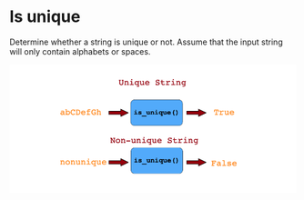 # Is unique

Determine whether a string is unique or not. Assume that the input string will only contain alphabets or spaces.

![Is Unique Example](./is_unique_example.png)
